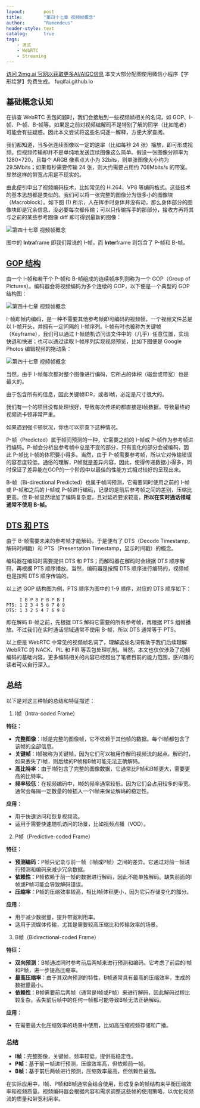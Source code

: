 ```yaml
---
layout:       post
title:        "第四十七章 视频帧概念"
author:       "Ramendeus"
header-style: text
catalog:      true
tags:
    - 流式
    - WebRTC
    - Streaming
---
```


[访问 2img.ai 官网以获取更多AI/AIGC信息](https://2img.ai)
本文大部分配图使用微信小程序【字形绘梦】免费生成。
fuqifai.github.io

## 基础概念认知

在排查 WebRTC 丢包问题时，我们会接触到一些视频帧相关的名词，如 GOP、I-帧、P-帧、B-帧等。如果是之前对视频编解码不是特别了解的同学（比如笔者）可能会有些疑惑。因此本文尝试将这些名词逐一解释，方便大家查阅。

我们都知道，当多张连续图像以一定的速率（比如每秒 24 张）播放，即可形成视频。但视频传输却并不是单纯地发送连续图像这么简单。假设一张图像分辨率为 1280×720，且每个 ARGB 像素点大小为 32bits，则单张图像大小约为 29.5Mbits；如果每秒需要传输 24 张，则大约需要占用约 708Mbits/s 的带宽。显然这样的带宽占用是不现实的。

由此便引申出了视频编码技术，比如常见的 H.264、VP8 等编码格式。这些技术的基本思想都是类似的。我们可以将一张完整的图像分为很多小的图像块（Macroblock）。如下图 (1) 所示，人在挥手时身体并没有动，那么身体部分的图像块即是冗余信息，没必要每次都传输；可以只传输挥手的那部分，接收方再将其与之前的某些参考图像 diff 即可得到最新的图像：

![第四十七章 视频帧概念](https://www.shxcj.com/wp-content/uploads/2024/09/image-684.png)

图中的 **Intra**frame 即我们常说的 I-帧，而 **Inter**frame 则包含了 P-帧和 B-帧。

## [GOP 结构](https://webrtc.mthli.com/lost/video-frame-words/#gop-%E7%BB%93%E6%9E%84)

由一个 I-帧和若干个 P-帧和 B-帧组成的连续帧序列则称为一个 GOP（Group of Pictures）。编码器会将视频编码为多个连续的 GOP，以下便是一个典型的 GOP 结构图：

![第四十七章 视频帧概念](https://www.shxcj.com/wp-content/uploads/2024/09/image-683.png)

I-帧即帧内编码，是一种不需要其他参考帧即可编码的视频帧。一个视频文件总是以 I-帧开头，并拥有一定间隔的 I-帧序列。I-帧有时也被称为关键帧（Keyframe），我们可以通过 I-帧随机访问该文件中的（几乎）任意位置，实现快退和快进；也可以通过读取 I-帧序列实现视频预览，比如下图便是 Google Photos 编辑视频的拖动条：

![第四十七章 视频帧概念](https://www.shxcj.com/wp-content/uploads/2024/09/image-685.png)

当然，由于 I-帧每次都对整个图像进行编码，它所占的体积（磁盘或带宽）也是最大的。

由于包含所有的信息，因此关键帧IDR，或者I帧，必定是尺寸很大的。

我们有一个的项目没有处理很好，导致每次传递的都直接是I帧数据，导致最终的视频流卡顿非常严重。

如果遇到强卡顿状况，你也可以排查下这种情况。

P-帧（Predicted）属于帧间预测的一种，它需要之前的 I-帧或 P-帧作为参考帧进行编码。P-帧会分析出参考帧中总是不变的部分，只有变化的部分会被编码，因此 P-帧比 I-帧的体积要小得多。当然，由于 P-帧需要参考帧，所以它对传输错误的容忍度较低。通俗的理解，P帧就是差异内容，因此，使得传递数据小得多，同时保证了差异能在GOP的一个阶段中以最佳的性能方式相对较好的呈现出来。

B-帧（Bi-directional Predicted）也属于帧间预测，它需要同时使用之前的 I-帧或 P-帧和之后的 I-帧或 P-帧进行编码，记录的是前后参考帧之间的差别，压缩比更高。但 B-帧显然增加了编码复杂度，且对延迟要求较高，**所以在实时通话领域通常不使用 B-帧。**

## [DTS 和 PTS](https://webrtc.mthli.com/lost/video-frame-words/#dts-%E5%92%8C-pts)

由于 B-帧需要未来的参考帧才能解码，于是便有了 DTS（Decode Timestamp，解码时间戳）和 PTS（Presentation Timestamp，显示时间戳）的概念。

编码器在编码时需要提供 DTS 和 PTS；而解码器在解码时会根据 DTS 顺序解码，再根据 PTS 顺序播放。当然，编码器是按照 DTS 顺序进行编码的，视频帧也是按照 DTS 顺序传输的。

以上述 GOP 结构图为例，PTS 顺序为图中的 1-9 顺序，对应的 DTS 顺序如下：

```
     I B P B P B P B I
PTS: 1 2 3 4 5 6 7 8 9
DTS: 1 3 2 5 4 7 6 9 8
```

即在解码 B-帧之前，先根据 DTS 解码它需要的所有参考帧，再根据 PTS 组帧播放。不过我们在实时通话领域通常不使用 B-帧，所以 DTS 通常等于 PTS。

以上便是 WebRTC 中常见的视频帧名词了，理解这些名词有助于我们后续理解 WebRTC 的 NACK、PIL 和 FIR 等丢包处理机制。当然，本文也仅仅涉及了视频编码的基础内容，更多编码相关的内容已经超出了笔者目前的能力范围，感兴趣的读者可以自行深入。

## 总结

以下是对这三种帧的总结和特征描述：

1.  I帧（Intra-coded Frame）

**特征：**

+   **完整图像**：I帧是完整的图像帧，它不依赖于其他帧的数据。每个I帧都包含了该帧的全部信息。
+   **关键帧**：I帧被称为关键帧，因为它们可以被用作解码视频流的起点。解码时，如果丢失了I帧，则后续的P帧和B帧可能无法正确解码。
+   **高比特率**：由于I帧包含了完整的图像数据，它通常比P帧和B帧更大，需要更高的比特率。
+   **频率较低**：在视频编码中，I帧的频率通常较低，因为它们会占用较多的带宽。通常会每隔一定数量的帧插入一个I帧来保证解码的稳定性。

**应用：**

+   用于快速访问和恢复视频流。
+   适用于需要快速随机访问的场景，比如视频点播（VOD）。

2.  P帧（Predictive-coded Frame）

**特征：**

+   **预测编码**：P帧只记录与前一帧（I帧或P帧）之间的差异。它通过对前一帧进行预测和编码来减少冗余数据。
+   **依赖性**：P帧依赖于前一帧的数据进行解码，因此不能单独解码。缺失前面的I帧或P帧可能会导致解码错误。
+   **压缩率**：P帧的压缩效率较高，相比I帧体积更小，因为它只存储变化的部分。

**应用：**

+   用于减少数据量，提升带宽利用率。
+   适用于流媒体传输，尤其是需要较高压缩比和传输效率的场景。

3.  B帧（Bidirectional-coded Frame）

**特征：**

+   **双向预测**：B帧通过同时参考前后两帧来进行预测和编码。它考虑了前后的I帧和P帧，进一步提高压缩率。
+   **最高压缩率**：由于其双向预测的特性，B帧通常具有最高的压缩效率，生成的数据量最小。
+   **依赖性**：B帧需要前后两帧（通常是I帧或P帧）来进行解码，因此解码过程比较复杂。丢失前后帧中的任何一帧都可能导致B帧无法正确解码。

**应用：**

+   在需要最大化压缩效率的场景中使用，比如高压缩视频存储和广播。

### 总结

+   **I帧**：完整图像，关键帧，频率较低，提供高稳定性。
+   **P帧**：基于前一帧进行预测，压缩效率高，但依赖前一帧。
+   **B帧**：基于前后两帧进行预测，压缩效率最高，但依赖性最强。

在实际应用中，I帧、P帧和B帧通常会结合使用，形成复杂的帧结构来平衡压缩效率和视频质量。视频编码器会根据内容和需求调整这些帧的使用策略，以优化视频流的质量和带宽利用率。

